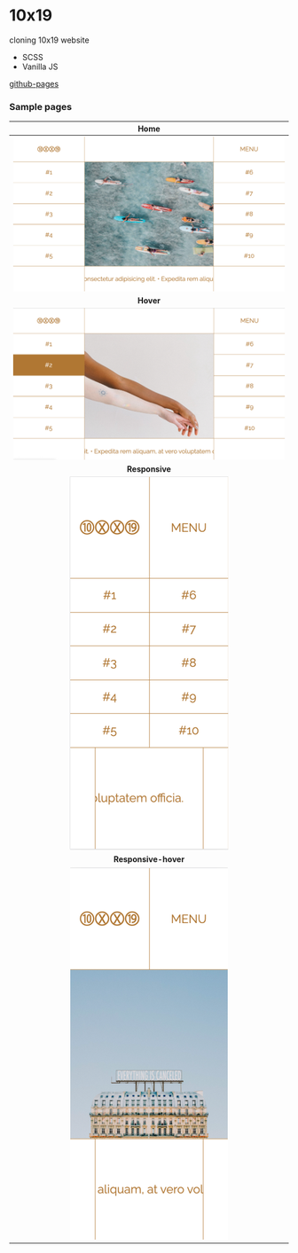 # 10x19

cloning 10x19 website

- SCSS
- Vanilla JS

[github-pages](https://minapark127.github.io/10x19/#)

### Sample pages

|                                              **Home**                                               |
| :-------------------------------------------------------------------------------------------------: |
|                     ![home page screenshot](src/images/readme/home.png "home")                      |
|                                              **Hover**                                              |
|                 ![home hover screenshot](src/images/readme/hover.png "home hover")                  |
|                                           **Responsive**                                            |
|         ![home responsive screenshot](src/images/readme/mobile_home.png "home responsive")          |
|                                        **Responsive-hover**                                         |
| ![home responsive on hover screenshot](src/images/readme/mobile_img.png "home responsive on hover") |
